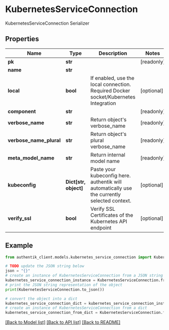 # KubernetesServiceConnection

KubernetesServiceConnection Serializer

## Properties

Name | Type | Description | Notes
------------ | ------------- | ------------- | -------------
**pk** | **str** |  | [readonly] 
**name** | **str** |  | 
**local** | **bool** | If enabled, use the local connection. Required Docker socket/Kubernetes Integration | [optional] 
**component** | **str** |  | [readonly] 
**verbose_name** | **str** | Return object&#39;s verbose_name | [readonly] 
**verbose_name_plural** | **str** | Return object&#39;s plural verbose_name | [readonly] 
**meta_model_name** | **str** | Return internal model name | [readonly] 
**kubeconfig** | **Dict[str, object]** | Paste your kubeconfig here. authentik will automatically use the currently selected context. | [optional] 
**verify_ssl** | **bool** | Verify SSL Certificates of the Kubernetes API endpoint | [optional] 

## Example

```python
from authentik_client.models.kubernetes_service_connection import KubernetesServiceConnection

# TODO update the JSON string below
json = "{}"
# create an instance of KubernetesServiceConnection from a JSON string
kubernetes_service_connection_instance = KubernetesServiceConnection.from_json(json)
# print the JSON string representation of the object
print(KubernetesServiceConnection.to_json())

# convert the object into a dict
kubernetes_service_connection_dict = kubernetes_service_connection_instance.to_dict()
# create an instance of KubernetesServiceConnection from a dict
kubernetes_service_connection_from_dict = KubernetesServiceConnection.from_dict(kubernetes_service_connection_dict)
```
[[Back to Model list]](../README.md#documentation-for-models) [[Back to API list]](../README.md#documentation-for-api-endpoints) [[Back to README]](../README.md)


